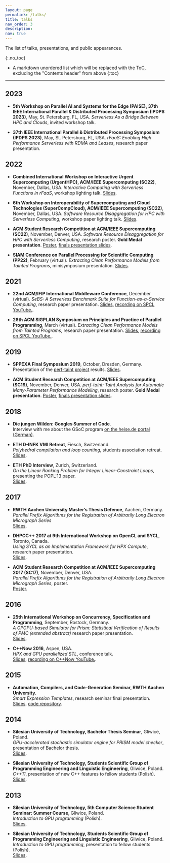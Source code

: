 ```yaml
---
layout: page
permalink: /talks/
title: talks
nav_order: 3
description:
nav: true
---
```


<!--Allow to jump to a specific publication and display it a little below top of page, allowing for a headerr-->
<style>
html {
  scroll-padding-top: 100px;
}
</style>

The list of talks, presentations, and public appearances.

{:.no_toc}

* A markdown unordered list which will be replaced with the ToC, excluding the "Contents header" from above
{:toc}

-----------

## 2023

* **5th Workshop on Parallel AI and Systems for the Edge (PAISE), 37th IEEE International Parallel & Distributed Processing Symposium (IPDPS 2023)**, May, St. Petersburg, FL, USA. _Serverless As a Bridge Between HPC and Clouds_, invited workshop talk.

* **37th IEEE International Parallel & Distributed Processing Symposium (IPDPS 2023)**, May, St. Petersburg, FL, USA. _rFaaS: Enabling High Performance Serverless with RDMA and Leases_, research paper presentation.

## 2022

* **Combined International Workshop on Interactive Urgent Supercomputing (UrgentHPC), ACM/IEEE Supercomputing (SC22)**, November, Dallas, USA.
_Interactive Computing with Serverless Functions in rFaaS_, workshop lighting talk.
[Slides](/assets/pdf/2022_rfaas_urgenthpc_slides.pdf).

* **6th Workshop on Interoperability of Supercomputing and Cloud Technologies (SuperCompCloud), ACM/IEEE Supercomputing (SC22)**, November, Dallas, USA.
_Software Resource Disaggregation for HPC with Serverless Computing_, workshop paper lighting talk.
[Slides](/assets/pdf/2022_softw_disagg_supercompcloud_slides.pdf).

* **ACM Student Research Competition at ACM/IEEE Supercomputing (SC22)**, November, Denver, USA.
_Software Resource Disaggregation for HPC with Serverless Computing_, research poster.
**Gold Medal presentation**.
[Poster](/assets/pdf/2022_softw_disagg_poster.pdf), [finals presentation slides](/assets/pdf/2022_softw_disagg_slides.pdf).

* **SIAM Conference on Parallel Processing for Scientific Computing (PP22)**, February (virtual).
_Extracting Clean Performance Models from Tainted Programs_, minisymposium presentation.
[Slides](/assets/pdf/2022_perf_taint_siampp_slides.pdf).

## 2021

* **22nd ACM/IFIP International Middleware Conference**, December (virtual).
_SeBS: A Serverless Benchmark Suite for Function-as-a-Service Computing_, research paper presentation.
[Slides](/assets/pdf/2021_sebs_middleware_slides.pdf), [recording on SPCL YouTube.](https://www.youtube.com/watch?v=Z_CQfh0pQjc).

* **26th ACM SIGPLAN Symposium on Principles and Practice of Parallel Programming**, March (virtual).
_Extracting Clean Performance Models from Tainted Programs_, research paper presentation.
[Slides](/assets/pdf/2021_perf_taint_ppopp_slides.pdf), [recording on SPCL YouTube.](https://www.youtube.com/watch?v=eGEvFXK4owc).


## 2019

* **SPPEXA Final Symposium 2019**, October, Dresden, Germany.
Presentation of the [perf-taint project](/projects/perf_taint) results.
[Slides](/assets/pdf/2019_perf_taint_sppexa.pdf).

* **ACM Student Research Competition at ACM/IEEE Supercomputing (SC19)**, November, Denver, USA.
_perf-taint: Taint Analysis for Automatic Many-Parameter Performance Modeling_, research poster.
**Gold Medal presentation**.
[Poster](/assets/pdf/2019_perf_taint_poster.pdf), [finals presentation slides](/assets/pdf/2019_perf_taint_slides.pdf).

## 2018

* **Die jungen Wilden: Googles Summer of Code**.  
Interview with me about the GSoC program [on the heise.de portal (German)](https://heise.de/developer/artikel/Die-jungen-Wilden-Googles-Summer-of-Code-2-4057591.html?seite=all).

* **ETH D-INFK VMI Retreat**, Fiesch, Switzerland.  
_Polyhedral compilation and loop counting_, students association retreat.  
[Slides](/assets/pdf/2018_VMI_retreat.pdf).

* **ETH PhD Interview**, Zurich, Switzerland.  
_On the Linear Ranking Problem for Integer Linear-Constraint Loops_, presenting the POPL'13 paper.  
[Slides](/assets/pdf/2018_ETH_interview.pdf).


## 2017

* **RWTH Aachen University Master’s Thesis Defence**, Aachen, Germany.  
_Parallel Prefix Algorithms for the Registration of Arbitrarily Long Electron Micrograph Series_  
[Slides](/assets/pdf/2017_master_thesis_defense.pdf).

* **DHPCC++ 2017 at 9th International Workshop on OpenCL and SYCL**, Toronto, Canada.  
_Using SYCL as an Implementation Framework for HPX Compute_, research paper presentation.  
[Slides](/assets/pdf/2017_hpx_compute_iwocl_slides.pdf).

* **ACM Student Research Competition at ACM/IEEE Supercomputing 2017 (SC17)**, November, Denver, USA.  
_Parallel Prefix Algorithms for the Registration of Arbitrarily Long Electron Micrograph Series_, poster.  
[Poster](/assets/pdf/2017_prefix_sum_poster_SC.pdf).

## 2016

* **25th International Workshop on Concurrency, Specification and Programming**, September, Rostock, Germany.  
_A GPGPU-based Simulator for Prism: Statistical Verification of Results of PMC (extended abstract)_  research paper presentation.  
[Slides](/assets/pdf/2016_prism_gpu_csp_slides.pdf).

* **C++Now 2016**, Aspen, USA.  
_HPX and GPU parallelized STL_, conference talk.  
[Slides](/assets/pdf/2016_hpx_gpu_slides.pdf), [recording on C++Now YouTube.](https://www.youtube.com/watch?v=NEmscoD0O1A).

## 2015

* **Automation, Compilers, and Code-Generation Seminar, RWTH Aachen University.**  
_Smart Expression Templates_, research seminar final presentation.  
[Slides](/assets/pdf/2015_smart_ets_rwth_slides.pdf). [code repository](https://github.com/mcopik/SmartETBenchmark).

## 2014

* **Silesian University of Technology, Bachelor Thesis Seminar**, Gliwice, Poland.  
_GPU-accelerated stochastic simulator engine for PRISM model checker_, presentation of Bachelor thesis.  
[Slides](/assets/pdf/2014_prism_gpu_bachelor_thesis_slides.pdf).

* **Silesian University of Technology, Students Scientific Group of Programming Engineering and Linguistic Engineering**, Gliwice, Poland.  
_C++11_, presentation of new C++ features to fellow students (Polish).  
[Slides](/assets/pdf/2014_cpp11_ipij_slides.pdf).

## 2013

* **Silesian University of Technology, 5th Computer Science Student Seminar: Summer Course**, Gliwice, Poland.  
_Introduction to GPU programming_ (Polish).  
[Slides](/assets/pdf/2013_gpu_summer_course_slides.pdf).

* **Silesian University of Technology, Students Scientific Group of Programming Engineering and Linguistic Engineering**, Gliwice, Poland.  
_Introduction to GPU programming_, presentation to fellow students (Polish).  
[Slides](/assets/pdf/2013_gpu_ipij_slides.pdf).


